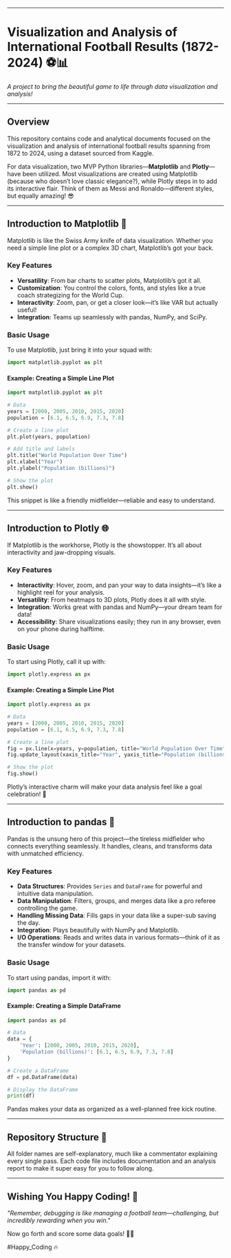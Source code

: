 
---

# **Visualization and Analysis of International Football Results (1872-2024)** ⚽📊  
_A project to bring the beautiful game to life through data visualization and analysis!_  

---

## **Overview**  
This repository contains code and analytical documents focused on the visualization and analysis of international football results spanning from 1872 to 2024, using a dataset sourced from Kaggle.  

For data visualization, two MVP Python libraries—**Matplotlib** and **Plotly**—have been utilized. Most visualizations are created using Matplotlib (because who doesn’t love classic elegance?), while Plotly steps in to add its interactive flair. Think of them as Messi and Ronaldo—different styles, but equally amazing! 😎  

---

## **Introduction to Matplotlib** 🎨  

Matplotlib is like the Swiss Army knife of data visualization. Whether you need a simple line plot or a complex 3D chart, Matplotlib’s got your back.  

### **Key Features**  
- **Versatility**: From bar charts to scatter plots, Matplotlib’s got it all.  
- **Customization**: You control the colors, fonts, and styles like a true coach strategizing for the World Cup.  
- **Interactivity**: Zoom, pan, or get a closer look—it’s like VAR but actually useful!  
- **Integration**: Teams up seamlessly with pandas, NumPy, and SciPy.  

### **Basic Usage**  
To use Matplotlib, just bring it into your squad with:  

```python
import matplotlib.pyplot as plt
```  

#### **Example: Creating a Simple Line Plot**  
```python
import matplotlib.pyplot as plt

# Data
years = [2000, 2005, 2010, 2015, 2020]
population = [6.1, 6.5, 6.9, 7.3, 7.8]

# Create a line plot
plt.plot(years, population)

# Add title and labels
plt.title("World Population Over Time")
plt.xlabel("Year")
plt.ylabel("Population (billions)")

# Show the plot
plt.show()
```  
This snippet is like a friendly midfielder—reliable and easy to understand.  

---

## **Introduction to Plotly** 🌐  

If Matplotlib is the workhorse, Plotly is the showstopper. It’s all about interactivity and jaw-dropping visuals.  

### **Key Features**  
- **Interactivity**: Hover, zoom, and pan your way to data insights—it’s like a highlight reel for your analysis.  
- **Versatility**: From heatmaps to 3D plots, Plotly does it all with style.  
- **Integration**: Works great with pandas and NumPy—your dream team for data!  
- **Accessibility**: Share visualizations easily; they run in any browser, even on your phone during halftime.  

### **Basic Usage**  
To start using Plotly, call it up with:  

```python
import plotly.express as px
```  

#### **Example: Creating a Simple Line Plot**  
```python
import plotly.express as px

# Data
years = [2000, 2005, 2010, 2015, 2020]
population = [6.1, 6.5, 6.9, 7.3, 7.8]

# Create a line plot
fig = px.line(x=years, y=population, title="World Population Over Time")
fig.update_layout(xaxis_title="Year", yaxis_title="Population (billions)")

# Show the plot
fig.show()
```  
Plotly’s interactive charm will make your data analysis feel like a goal celebration! 🎉  

---

## **Introduction to pandas** 🐼  

Pandas is the unsung hero of this project—the tireless midfielder who connects everything seamlessly. It handles, cleans, and transforms data with unmatched efficiency.  

### **Key Features**  
- **Data Structures**: Provides `Series` and `DataFrame` for powerful and intuitive data manipulation.  
- **Data Manipulation**: Filters, groups, and merges data like a pro referee controlling the game.  
- **Handling Missing Data**: Fills gaps in your data like a super-sub saving the day.  
- **Integration**: Plays beautifully with NumPy and Matplotlib.  
- **I/O Operations**: Reads and writes data in various formats—think of it as the transfer window for your datasets.  

### **Basic Usage**  
To start using pandas, import it with:  

```python
import pandas as pd
```  

#### **Example: Creating a Simple DataFrame**  
```python
import pandas as pd

# Data
data = {
    'Year': [2000, 2005, 2010, 2015, 2020],
    'Population (billions)': [6.1, 6.5, 6.9, 7.3, 7.8]
}

# Create a DataFrame
df = pd.DataFrame(data)

# Display the DataFrame
print(df)
```  
Pandas makes your data as organized as a well-planned free kick routine.  

---

## **Repository Structure** 📂  
All folder names are self-explanatory, much like a commentator explaining every single pass. Each code file includes documentation and an analysis report to make it super easy for you to follow along.  

---

## **Wishing You Happy Coding!** 🎉  
_"Remember, debugging is like managing a football team—challenging, but incredibly rewarding when you win."_  

Now go forth and score some data goals! 🥅✨  

#Happy_Coding 🔥
